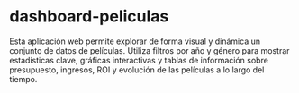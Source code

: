 # dashboard-peliculas
Esta aplicación web permite explorar de forma visual y dinámica un conjunto de datos de películas. Utiliza filtros por año y género para mostrar estadísticas clave, gráficas interactivas y tablas de información sobre presupuesto, ingresos, ROI y evolución de las películas a lo largo del tiempo.

